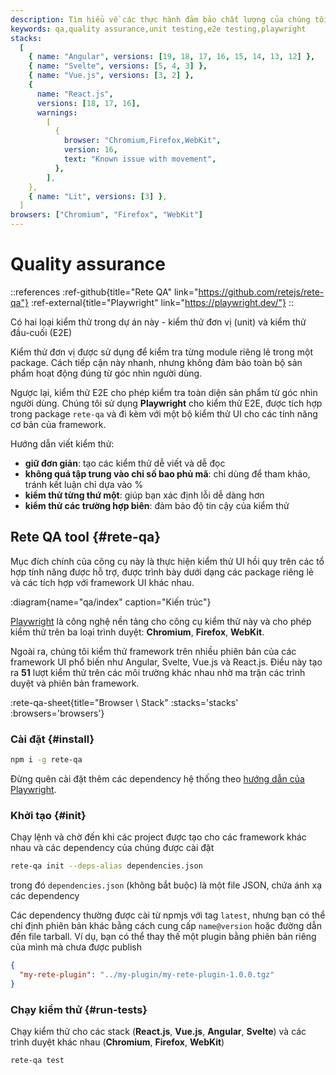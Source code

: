 ```yaml
---
description: Tìm hiểu về các thực hành đảm bảo chất lượng của chúng tôi, bao gồm kiểm thử đơn vị và E2E. Chúng tôi sử dụng Playwright để kiểm thử toàn diện từ góc nhìn người dùng
keywords: qa,quality assurance,unit testing,e2e testing,playwright
stacks:
  [
    { name: "Angular", versions: [19, 18, 17, 16, 15, 14, 13, 12] },
    { name: "Svelte", versions: [5, 4, 3] },
    { name: "Vue.js", versions: [3, 2] },
    {
      name: "React.js",
      versions: [18, 17, 16],
      warnings:
        [
          {
            browser: "Chromium,Firefox,WebKit",
            version: 16,
            text: "Known issue with movement",
          },
        ],
    },
    { name: "Lit", versions: [3] },
  ]
browsers: ["Chromium", "Firefox", "WebKit"]
---
```


# Quality assurance

::references
:ref-github{title="Rete QA" link="https://github.com/retejs/rete-qa"}
:ref-external{title="Playwright" link="https://playwright.dev/"}
::

Có hai loại kiểm thử trong dự án này - kiểm thử đơn vị (unit) và kiểm thử đầu-cuối (E2E)

Kiểm thử đơn vị được sử dụng để kiểm tra từng module riêng lẻ trong một package. Cách tiếp cận này nhanh, nhưng không đảm bảo toàn bộ sản phẩm hoạt động đúng từ góc nhìn người dùng.

Ngược lại, kiểm thử E2E cho phép kiểm tra toàn diện sản phẩm từ góc nhìn người dùng. Chúng tôi sử dụng **Playwright** cho kiểm thử E2E, được tích hợp trong package `rete-qa` và đi kèm với một bộ kiểm thử UI cho các tính năng cơ bản của framework.

Hướng dẫn viết kiểm thử:

- **giữ đơn giản**: tạo các kiểm thử dễ viết và dễ đọc
- **không quá tập trung vào chỉ số bao phủ mã**: chỉ dùng để tham khảo, tránh kết luận chỉ dựa vào %
- **kiểm thử từng thứ một**: giúp bạn xác định lỗi dễ dàng hơn
- **kiểm thử các trường hợp biên**: đảm bảo độ tin cậy của kiểm thử

## Rete QA tool {#rete-qa}

Mục đích chính của công cụ này là thực hiện kiểm thử UI hồi quy trên các tổ hợp tính năng được hỗ trợ, được trình bày dưới dạng các package riêng lẻ và các tích hợp với framework UI khác nhau.

:diagram{name="qa/index" caption="Kiến trúc"}

[Playwright](https://playwright.dev) là công nghệ nền tảng cho công cụ kiểm thử này và cho phép kiểm thử trên ba loại trình duyệt: **Chromium**, **Firefox**, **WebKit**.

Ngoài ra, chúng tôi kiểm thử framework trên nhiều phiên bản của các framework UI phổ biến như Angular, Svelte, Vue.js và React.js. Điều này tạo ra **51** lượt kiểm thử trên các môi trường khác nhau nhờ ma trận các trình duyệt và phiên bản framework.

:rete-qa-sheet{title="Browser \ Stack" :stacks='stacks' :browsers='browsers'}

### Cài đặt {#install}

```bash
npm i -g rete-qa
```

Đừng quên cài đặt thêm các dependency hệ thống theo [hướng dẫn của Playwright](https://playwright.dev/docs/ci#introduction).

### Khởi tạo {#init}

Chạy lệnh và chờ đến khi các project được tạo cho các framework khác nhau và các dependency của chúng được cài đặt

```bash
rete-qa init --deps-alias dependencies.json
```

trong đó `dependencies.json` (không bắt buộc) là một file JSON, chứa ánh xạ các dependency

Các dependency thường được cài từ npmjs với tag `latest`, nhưng bạn có thể chỉ định phiên bản khác bằng cách cung cấp `name@version` hoặc đường dẫn đến file tarball. Ví dụ, bạn có thể thay thế một plugin bằng phiên bản riêng của mình mà chưa được publish

```json
{
  "my-rete-plugin": "../my-plugin/my-rete-plugin-1.0.0.tgz"
}
```

### Chạy kiểm thử {#run-tests}

Chạy kiểm thử cho các stack (**React.js**, **Vue.js**, **Angular**, **Svelte**) và các trình duyệt khác nhau (**Chromium**, **Firefox**, **WebKit**)

```bash
rete-qa test
```
